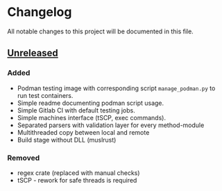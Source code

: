 # Changelog

All notable changes to this project will be documented in this file.

## [Unreleased]

### Added

- Podman testing image with corresponding script `manage_podman.py` to run test containers.
- Simple readme documenting podman script usage.
- Simple Gitlab CI with default testing jobs.
- Simple machines interface (tSCP, exec commands).
- Separated parsers with validation layer for every method-module
- Multithreaded copy between local and remote
- Build stage without DLL (muslrust) 

### Removed
- regex crate (replaced with manual checks)
- tSCP - rework for safe threads is required

[unreleased]: https://gitlab.com/Leghart/crust/-/tree/master
